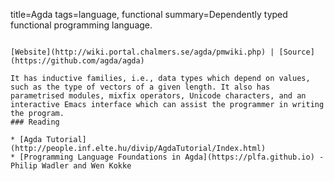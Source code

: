 title=Agda
tags=language, functional
summary=Dependently typed functional programming language. 
~~~~~~

[Website](http://wiki.portal.chalmers.se/agda/pmwiki.php) | [Source](https://github.com/agda/agda)

It has inductive families, i.e., data types which depend on values, such as the type of vectors of a given length. It also has parametrised modules, mixfix operators, Unicode characters, and an interactive Emacs interface which can assist the programmer in writing the program.
### Reading

* [Agda Tutorial](http://people.inf.elte.hu/divip/AgdaTutorial/Index.html)
* [Programming Language Foundations in Agda](https://plfa.github.io) - Philip Wadler and Wen Kokke


